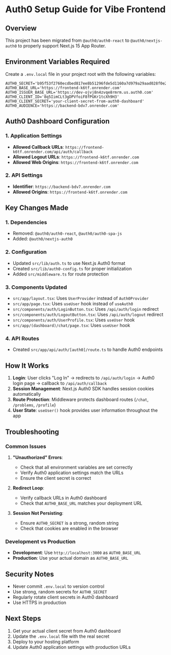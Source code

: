 # Auth0 Setup Guide for Vibe Frontend

## Overview
This project has been migrated from `@auth0/auth0-react` to `@auth0/nextjs-auth0` to properly support Next.js 15 App Router.

## Environment Variables Required

Create a `.env.local` file in your project root with the following variables:

```env
AUTH0_SECRET='b95f53f2760ecdbed817ee8b51296fde5d1160a7d979a29aad028f0e22e3f9b7'
AUTH0_BASE_URL='https://frontend-k6tf.onrender.com'
AUTH0_ISSUER_BASE_URL='https://dev-ojvj8n4zvqe8rmrm.us.auth0.com'
AUTH0_CLIENT_ID='8q5IimCLt3gDPVfoiF8fPGKr1tcXh9H3'
AUTH0_CLIENT_SECRET='your-client-secret-from-auth0-dashboard'
AUTH0_AUDIENCE='https://backend-bdv7.onrender.com'
```

## Auth0 Dashboard Configuration

### 1. Application Settings
- **Allowed Callback URLs**: `https://frontend-k6tf.onrender.com/api/auth/callback`
- **Allowed Logout URLs**: `https://frontend-k6tf.onrender.com`
- **Allowed Web Origins**: `https://frontend-k6tf.onrender.com`

### 2. API Settings
- **Identifier**: `https://backend-bdv7.onrender.com`
- **Allowed Origins**: `https://frontend-k6tf.onrender.com`

## Key Changes Made

### 1. Dependencies
- Removed: `@auth0/auth0-react`, `@auth0/auth0-spa-js`
- Added: `@auth0/nextjs-auth0`

### 2. Configuration
- Updated `src/lib/auth.ts` to use Next.js Auth0 format
- Created `src/lib/auth0-config.ts` for proper initialization
- Added `src/middleware.ts` for route protection

### 3. Components Updated
- `src/app/layout.tsx`: Uses `UserProvider` instead of `Auth0Provider`
- `src/app/page.tsx`: Uses `useUser` hook instead of `useAuth0`
- `src/components/auth/LoginButton.tsx`: Uses `/api/auth/login` redirect
- `src/components/auth/LogoutButton.tsx`: Uses `/api/auth/logout` redirect
- `src/components/auth/UserProfile.tsx`: Uses `useUser` hook
- `src/app/(dashboard)/chat/page.tsx`: Uses `useUser` hook

### 4. API Routes
- Created `src/app/api/auth/[auth0]/route.ts` to handle Auth0 endpoints

## How It Works

1. **Login**: User clicks "Log In" → redirects to `/api/auth/login` → Auth0 login page → callback to `/api/auth/callback`
2. **Session Management**: Next.js Auth0 SDK handles session cookies automatically
3. **Route Protection**: Middleware protects dashboard routes (`/chat`, `/problems`, `/profile`)
4. **User State**: `useUser()` hook provides user information throughout the app

## Troubleshooting

### Common Issues

1. **"Unauthorized" Errors**: 
   - Check that all environment variables are set correctly
   - Verify Auth0 application settings match the URLs
   - Ensure the client secret is correct

2. **Redirect Loop**:
   - Verify callback URLs in Auth0 dashboard
   - Check that `AUTH0_BASE_URL` matches your deployment URL

3. **Session Not Persisting**:
   - Ensure `AUTH0_SECRET` is a strong, random string
   - Check that cookies are enabled in the browser

### Development vs Production

- **Development**: Use `http://localhost:3000` as `AUTH0_BASE_URL`
- **Production**: Use your actual domain as `AUTH0_BASE_URL`

## Security Notes

- Never commit `.env.local` to version control
- Use strong, random secrets for `AUTH0_SECRET`
- Regularly rotate client secrets in Auth0 dashboard
- Use HTTPS in production

## Next Steps

1. Get your actual client secret from Auth0 dashboard
2. Update the `.env.local` file with the real secret
3. Deploy to your hosting platform
4. Update Auth0 application settings with production URLs 